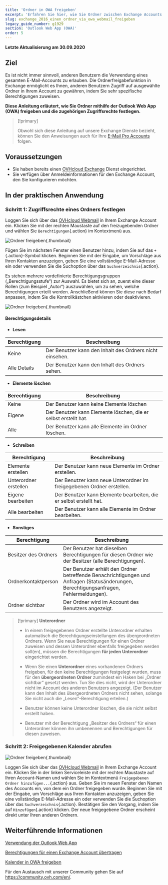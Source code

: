 ```yaml
---
title: 'Ordner in OWA freigeben'
excerpt: 'Erfahren Sie hier, wie Sie Ordner zwischen Exchange Accounts teilen'
slug: exchange_2016_einen_ordner_via_owa_webmail_freigeben
legacy_guide_number: g1929
section: 'Outlook Web App (OWA)'
order: 5
---
```



**Letzte Aktualisierung am 30.09.2020**

## Ziel

Es ist nicht immer sinnvoll, anderen Benutzern die Verwendung eines gesamten E-Mail-Accounts zu erlauben. Die Ordnerfreigabefunktion in Exchange ermöglicht es Ihnen, anderen Benutzern Zugriff auf ausgewählte Ordner in Ihrem Account zu gewähren, indem Sie sehr spezifische Berechtigungen zuweisen.

**Diese Anleitung erläutert, wie Sie Ordner mithilfe der Outlook Web App (OWA) freigeben und die zugehörigen Zugriffsrechte festlegen.**

> [!primary]
>
> Obwohl sich diese Anleitung auf unsere Exchange Dienste bezieht, können Sie den Anweisungen auch für Ihre [E-Mail Pro Accounts](https://www.ovhcloud.com/de/emails/email-pro/) folgen.
>


## Voraussetzungen

- Sie haben bereits einen [OVHcloud Exchange](https://www.ovhcloud.com/de/emails/hosted-exchange/) Dienst eingerichtet.
- Sie verfügen über Anmeldeinformationen für den Exchange Account, den Sie konfigurieren möchten.


## In der praktischen Anwendung

### Schritt 1: Zugriffsrechte eines Ordners festlegen

Loggen Sie sich über das [OVHcloud Webmail](https://www.ovh.de/mail) in Ihrem Exchange Account ein. Klicken Sie mit der rechten Maustaste auf den freizugebenden Ordner und wählen Sie `Berechtigungen`{.action} im Kontextmenü aus.

![Ordner freigeben](images/exchange-folder-step1.png){.thumbnail}

Fügen Sie im nächsten Fenster einen Benutzer hinzu, indem Sie auf das `+`{.action}-Symbol klicken. Beginnen Sie mit der Eingabe, um Vorschläge aus Ihren Kontakten anzuzeigen, geben Sie eine vollständige E-Mail-Adresse ein oder verwenden Sie die Suchoption über das `Suchverzeichnis`{.action}.

Es stehen mehrere vordefinierte Berechtigungsgruppen („Berechtigungsstufe“) zur Auswahl. Es bietet sich an, zuerst eine dieser Rollen (zum Beispiel „Autor“) auszuwählen, um zu sehen, welche Berechtigungen erteilt werden. Anschließend können Sie diese nach Bedarf anpassen, indem Sie die Kontrollkästchen aktivieren oder deaktivieren.

![Ordner freigeben](images/exchange-folder-step2aag.gif){.thumbnail}

#### Berechtigungsdetails

- **Lesen**

|Berechtigung|Beschreibung|
|---|---|
|Keine|Der Benutzer kann den Inhalt des Ordners nicht einsehen.|
|Alle Details|Der Benutzer kann den Inhalt des Ordners sehen.|


- **Elemente löschen**

|Berechtigung|Beschreibung|
|---|---|
|Keine|Der Benutzer kann keine Elemente löschen|
|Eigene|Der Benutzer kann Elemente löschen, die er selbst erstellt hat.|
|Alle|Der Benutzer kann alle Elemente im Ordner löschen.|


- **Schreiben**

|Berechtigung|Beschreibung|
|---|---|
|Elemente erstellen|Der Benutzer kann neue Elemente im Ordner erstellen.|
|Unterordner erstellen|Der Benutzer kann neue Unterordner im freigegebenen Ordner erstellen.|
|Eigene bearbeiten|Der Benutzer kann Elemente bearbeiten, die er selbst erstellt hat.|
|Alle bearbeiten|Der Benutzer kann alle Elemente im Ordner bearbeiten.|


- **Sonstiges**

|Berechtigung|Beschreibung|
|---|---|
|Besitzer des Ordners|Der Benutzer hat dieselben Berechtigungen für diesen Ordner wie der Besitzer (alle Berechtigungen).|
|Ordnerkontaktperson|Der Benutzer erhält den Ordner betreffende Benachrichtigungen und Anfragen (Statusänderungen, Berechtigungsanfragen, Fehlermeldungen).|
|Ordner sichtbar|Der Ordner wird im Account des Benutzers angezeigt.|

> [!primary]
>**Unterordner**
> 
> - In einem freigegebenen Ordner erstellte Unterordner erhalten automatisch die Berechtigungseinstellungen des übergeordneten Ordners. Wenn Sie neue Berechtigungen für einen Ordner zuweisen und dessen Unterordner ebenfalls freigegeben werden soll(en), müssen die Berechtigungen **für jeden Unterordner** eingerichtet werden.
> 
> - Wenn Sie einen **Unterordner** eines vorhandenen Ordners freigeben, für den keine Berechtigungen festgelegt wurden, muss für den **übergeordneten Ordner** zumindest ein Haken bei „Ordner sichtbar“ gesetzt werden. Tun Sie dies nicht, wird der Unterordner nicht im Account des anderen Benutzers angezeigt. (Der Benutzer kann den Inhalt des übergeordneten Ordners nicht sehen, solange Sie nicht auch die „Lesen“-Berechtigung erteilen.)
> 
> - Benutzer können keine Unterordner löschen, die sie nicht selbst erstellt haben.
> 
> - Benutzer mit der Berechtigung „Besitzer des Ordners“ für einen Unterordner können ihn umbenennen und Berechtigungen für diesen zuweisen.
>


### Schritt 2: Freigegebenen Kalender abrufen

![Ordner freigeben](images/exchange-folder-step3.png){.thumbnail}

Loggen Sie sich über das [OVHcloud Webmail](https://www.ovh.de/mail) in Ihrem Exchange Account ein. Klicken Sie in der linken Serviceleiste mit der rechten Maustaste auf Ihren Account-Namen und wählen Sie im Kontextmenü `Freigegebenen Ordner hinzufügen...`{.action} aus. Geben Sie im neuen Fenster den Namen des Accounts ein, von dem ein Ordner freigegeben wurde. Beginnen Sie mit der Eingabe, um Vorschläge aus Ihren Kontakten anzuzeigen, geben Sie eine vollständige E-Mail-Adresse ein oder verwenden Sie die Suchoption über das `Suchverzeichnis`{.action}. Bestätigen Sie den Vorgang, indem Sie auf `Hinzufügen`{.action} klicken. Der neue freigegebene Ordner erscheint direkt unter Ihren anderen Ordnern.


## Weiterführende Informationen

[Verwendung der Outlook Web App](../exchange_2016_verwendung_der_outlook_web_app/)

[Berechtigungen für einen Exchange Account übertragen](../exchange_2013_send_as_versand_als/)

[Kalender in OWA freigeben](../exchange_2016_einen_kalender_via_owa_webmail_freigeben/)

Für den Austausch mit unserer Community gehen Sie auf <https://community.ovh.com/en/>.
